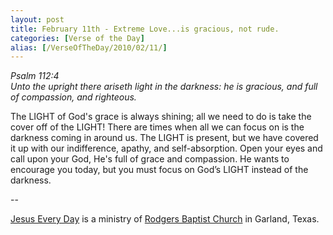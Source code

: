 ```yaml
---
layout: post
title: February 11th - Extreme Love...is gracious, not rude.
categories: [Verse of the Day]
alias: [/VerseOfTheDay/2010/02/11/]
---
```


_Psalm 112:4  
Unto the upright there ariseth light in the darkness: he is
gracious, and full of compassion, and righteous._

The LIGHT of God's grace is always shining; all we need to do is
take the cover off of the LIGHT! There are times when all we can
focus on is the darkness coming in around us. The LIGHT is present,
but we have covered it up with our indifference, apathy, and
self-absorption. Open your eyes and call upon your God, He's full of
grace and compassion. He wants to encourage you today, but you must
focus on God&rsquo;s LIGHT instead of the darkness.

 --

<a href=http://jesuseveryday.net>Jesus Every Day</a> is a ministry of <a href=http://rodgersbaptist.net>Rodgers Baptist Church</a> in Garland, Texas.
